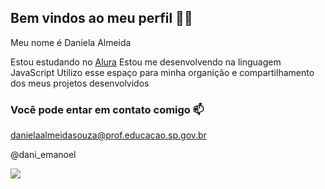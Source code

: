 ## Bem vindos ao meu perfil 👩‍🏫

Meu nome é Daniela Almeida

Estou estudando no [Alura](https://cursos.alura.com.br/dashboard)
Estou me desenvolvendo na linguagem JavaScript
Utilizo esse espaço para minha organição e compartilhamento dos meus projetos desenvolvidos

### Você pode entar em contato comigo 📫

danielaalmeidasouza@prof.educacao.sp.gov.br

@dani_emanoel  

![](https://media.tenor.com/lhxrDbeO5W0AAAAj/thinking-of-you-miss-you.gif)
